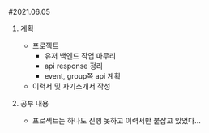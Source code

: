 #2021.06.05

1. 계획
    - 프로젝트
        - 유저 백엔드 작업 마무리
        - api response 정리
        - event, group쪽 api 계획
    - 이력서 및 자기소개서 작성

2. 공부 내용
    - 프로젝트는 하나도 진행 못하고 이력서만 붙잡고 있었다...